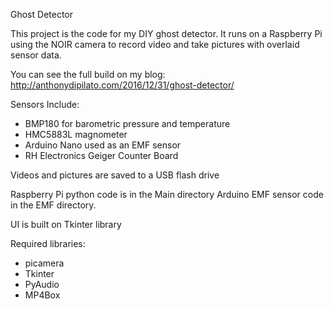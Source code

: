 Ghost Detector

This project is the code for my DIY ghost detector. It runs on a Raspberry Pi using the NOIR camera to record video and take pictures with overlaid sensor data.

You can see the full build on my blog: <http://anthonydipilato.com/2016/12/31/ghost-detector/>

Sensors Include:
- BMP180 for barometric pressure and temperature
- HMC5883L magnometer
- Arduino Nano used as an EMF sensor
- RH Electronics Geiger Counter Board

Videos and pictures are saved to a USB flash drive


Raspberry Pi python code is in the Main directory Arduino EMF sensor code in the EMF directory.

UI is built on Tkinter library 

Required libraries:
- picamera
- Tkinter
- PyAudio
- MP4Box
